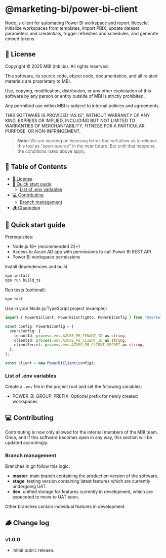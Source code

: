 # @marketing-bi/power-bi-client

Node.js client for automating Power BI workspace and report lifecycle: initialize workspaces from templates, import
PBIX, update dataset parameters and credentials, trigger refreshes and schedules, and generate embed tokens.

## 📝 License

Copyright © 2025 MBI (mbi.io). All rights reserved.

This software, its source code, object code, documentation, and all related materials are proprietary to MBI.

Use, copying, modification, distribution, or any other exploitation of this software by any person or entity outside of
MBI is strictly prohibited.

Any permitted use within MBI is subject to internal policies and agreements.

THIS SOFTWARE IS PROVIDED “AS IS”, WITHOUT WARRANTY OF ANY KIND, EXPRESS OR IMPLIED, INCLUDING BUT NOT LIMITED TO
WARRANTIES OF MERCHANTABILITY, FITNESS FOR A PARTICULAR PURPOSE, OR NON-INFRINGEMENT.

> **Note:** We are working on licensing terms that will allow us to release this tool as "open-source" in the near
> future. But until that happens, the conditions listed above apply.

## 📄 Table of Contents

- [📝 License](#-license)
- [🚀 Quick start guide](#-quick-start-guide)
  - [List of .env variables](#list-of-env-variables)
- [💻 Contributing](#-contributing)
  - [Branch management](#branch-management)
- [🪵 Changelog](#-change-log)

## 🚀 Quick start guide

Prerequisites:

- Node.js 18+ (recommended 22+)
- Access to Azure AD app with permissions to call Power BI REST API
- Power BI workspace permissions

Install dependencies and build:

```bash
npm install
npm run build_ts
```

Run tests (optional):

```bash
npm test
```

Use in your Node.js/TypeScript project (example):

```ts
import { PowerBiClient, PowerBiConfigDto, PowerBiConfig } from '@marketing-bi/power-bi-client';

const config: PowerBiConfig = {
  azureConfig: {
    tenantId: process.env.AZURE_PB_TENANT_ID as string,
    clientId: process.env.AZURE_PB_CLIENT_ID as string,
    clientSecret: process.env.AZURE_PB_CLIENT_SECRET as string,
  },
};

const client = new PowerBiClient(config);
```

### List of .env variables

Create a `.env` file in the project root and set the following variables:

- POWER_BI_GROUP_PREFIX: Optional prefix for newly created workspaces

## 💻 Contributing

Contributing is now only allowed for the internal members of the MBI team. Once, and if this software becomes open in
any way, this section will be updated accordingly.

### Branch management

Branches in git follow this logic:

- **master**: main branch containing the production version of the software.
- **stage**: testing version containing latest features which are currently undergoing UAT.
- **dev**: unified storage for features currently in development, which are expeceted to move to UAT soon.

Other branches contain individual features in development.

## 🪵 Change log

### v1.0.0

- Initial public release.
